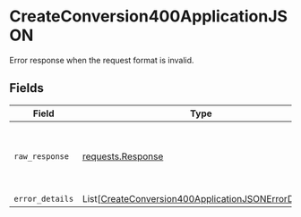 # CreateConversion400ApplicationJSON

Error response when the request format is invalid.


## Fields

| Field                                                                                                                         | Type                                                                                                                          | Required                                                                                                                      | Description                                                                                                                   |
| ----------------------------------------------------------------------------------------------------------------------------- | ----------------------------------------------------------------------------------------------------------------------------- | ----------------------------------------------------------------------------------------------------------------------------- | ----------------------------------------------------------------------------------------------------------------------------- |
| `raw_response`                                                                                                                | [requests.Response](https://requests.readthedocs.io/en/latest/api/#requests.Response)                                         | :heavy_minus_sign:                                                                                                            | Raw HTTP response; suitable for custom response parsing                                                                       |
| `error_details`                                                                                                               | List[[CreateConversion400ApplicationJSONErrorDetails](../../models/errors/createconversion400applicationjsonerrordetails.md)] | :heavy_minus_sign:                                                                                                            | N/A                                                                                                                           |